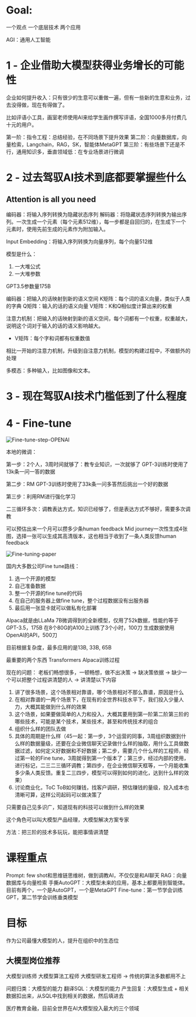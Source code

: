 # Goal:
一个观点
一个底层技术
两个应用


AGI：通用人工智能

# 1 - 企业借助大模型获得业务增长的可能性
企业如何提升收入：只有很少的生意可以重做一遍，但有一些新的生意和业务，过去没得做，现在有得做了。

比如评语小工具，画室老师使用AI来给学生画作撰写评语，全国1000多月付费几十元的用户。

第一阶：指令工程：总结经验，在不同场景下提升效果
第二阶：向量数据库，向量检索，Langchain，RAG，SK，智能体MetaGPT
第三阶：有些场景下还是不行，通用知识多，垂直领域低：在专业场景进行微调


# 2 - 过去驾驭AI技术到底都要掌握些什么

## Attention is all you need

编码器：将输入序列转换为隐藏状态序列
解码器：将隐藏状态序列转换为输出序列。一次生成一个元素（每个元素512维），每一步都是自回归的，在生成下一个元素时，使用先前生成的元素作为附加输入。

Input Embedding：将输入序列转换为向量序列，每个向量512维

模型是什么：
1. 一大堆公式
2. 一大堆参数

GPT3.5参数量175B

编码器：把输入的话映射到新的语义空间
K矩阵：每个词的语义向量，类似于人类的字典
Q矩阵：输入的话的语义向量
V矩阵：K和Q相似度计算出来的权重

注意力机制：把输入的话映射到新的语义空间，每个词都有一个权重，权重越大，说明这个词对于输入的话的语义影响越大。
- V矩阵：每个字和词都有权重数值

相比一开始的注意力机制，升级到自注意力机制，模型的构建过程中，不做额外的处理

多模态：多种输入，比如图像和文本。


# 3 - 现在驾驭AI技术门槛低到了什么程度


# 4 - Fine-tune


![Fine-tune-step-OPENAI](<Screenshot 2024-01-26 at 10.45.40 AM.png>)


本地的微调：

第一步：2个人，3周时间就够了：教专业知识，一次就够了
GPT-3训练时使用了13k条一问一答的数据

第二步：RM
GPT-3训练时使用了33k条一问多答然后挑出一个好的数据

第三步：利用RM进行强化学习


二三循环多次：调教表达方式，知识已经够了，但是表达方式不够好，需要多次调教

可以预估出来一个月可以攒多少条human feedback
Mid journey一次性生成4张图，选择一张可以生成其高清版本，这也相当于收到了一条人类反馈human feedback

![Fine-tuning-paper](<Screenshot 2024-01-26 at 1.46.19 PM.png>)

国内大多数公司Fine tune路线：
1. 选一个开源的模型
2. 自己准备数据
3. 整一个开源的fine tune的代码
4. 在自己的服务器上做fine tune，整个过程数据没有出服务器
5. 最后用一张显卡就可以做私有化部署

Alpaca就是由LLaMa 7B微调得到的全新模型，仅用了52k数据，性能约等于GPT-3.5，175B
在8个80G的A100上训练了3个小时，100刀
生成数据使用OpenAI的API，500刀

目前根据复杂度，最多应用的是13B, 33B, 65B

最重要的两个东西
Transformers
Alpaca训练过程

现在的问题：
老板们畅想很多，一顿畅想，做不出决策 -> 缺决策依据 -> 缺少一个可以把整个过程讲清楚的人 -> 讲清楚以下内容
1. 讲了很多场景，这个场景相对靠谱，哪个场景相对不那么靠谱，原因是什么
2. 在相对靠谱的一两个场景下，在现有的全世界科技水平下，我们投入少量人力，大概其能做到什么样的效果
3. 这个场景，如果要做简单的人力和投入，大概其要用到第一阶第二阶第三阶的哪些技术，可能是某个技术，某些技术，甚至和传统技术的组合
4. 组织什么样的团队去做
5. 具体的周期是什么样（45一起：第一步，3个运营的同事，3周组织数据到什么样的数据量级，还要在企业微信聊天记录做什么样的抽取，用什么工具做数据过滤，如何定义好数据和不好数据；第二步，需要几个什么样的工程师，经过第一轮的Fine tune，3周就得到第一个版本了；第三步，经过内部的使用，进行标记，二三二三循环调教；第四步，在企业微信聊天框等，一个月能收集多少条人类反馈。重复二三四步，模型可以得到如何的进化，达到什么样的效果）
6. 讨论商业化，ToC ToB如何赚钱，找客户调研，预估赚钱的量级，投入成本也清晰可算，这样公司起码可以做决策了

只需要自己见多识广，知道现有的科技可以做到什么样的效果

这个角色可以叫大模型产品经理，大模型解决方案专家

方法：把三阶的技术多玩玩，能把事情讲清楚

# 课程重点
Prompt: few shot和思维链思维树，做到调教AI，不仅仅是和AI聊天
RAG：向量数据库与向量检索
手撕AutoGPT：大模型未来的应用，基本上都要用到智能体。目前有两个，一个是AutoGPT，一个是MetaGPT
Fine-tune：第一节学会训练GPT，第二节学会训练垂类模型

# 目标
作为公司最懂大模型的人，提升在组织中的生态位

## 大模型岗位推荐
大模型训练师
大模型算法工程师
大模型研发工程师
-> 传统的算法多数都用不上

问题归类：大模型的能力
翻译SQL：大模型的能力
产生回复：大模型生成 + 相关数据扣出来，从SQL中找到相关的数据，然后填进去

医疗教育金融，目前全世界在AI大模型投入最大的三个领域
